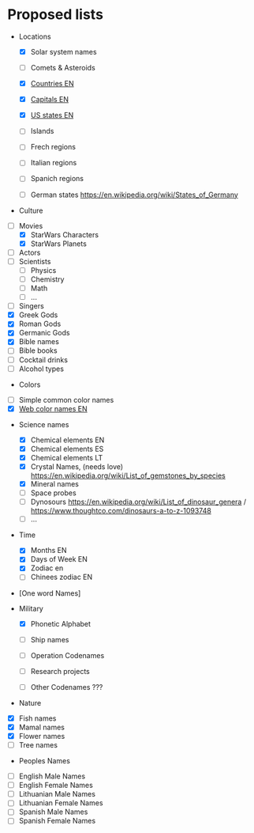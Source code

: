 
# Proposed lists
- Locations
  - [x] Solar system names
  - [ ] Comets & Asteroids
  - [x] [Countries EN ](locations/country-names-en.csv)
  - [x] [Capitals EN](locations/country-capital-nemes-en.csv)
  - [x] [US states EN](locations/us-state-names-en.csv)
  - [ ] Islands
  - [ ] Frech regions
  - [ ] Italian regions
  - [ ] Spanich regions
  - [ ] German states  https://en.wikipedia.org/wiki/States_of_Germany
  
  
- Culture
 - [ ] Movies
    - [x] StarWars Characters
    - [x] StarWars Planets
 - [ ] Actors
 - [ ] Scientists
    - [ ] Physics
    - [ ] Chemistry
    - [ ] Math
    - [ ] ...
 - [ ] Singers
 - [x] Greek Gods
 - [x] Roman Gods
 - [x] Germanic Gods
 - [x] Bible names
 - [ ] Bible books
 - [ ] Cocktail drinks
 - [ ] Alcohol types
  
 - Colors
  - [ ] Simple common color names
  - [x] [Web color names EN](colors/web-color-names.csv)
  
- Science names
  - [x] Chemical elements EN
  - [x] Chemical elements ES
  - [x] Chemical elements LT
  - [x] Crystal Names, (needs love) https://en.wikipedia.org/wiki/List_of_gemstones_by_species
  - [x] Mineral names  
  - [ ] Space probes
  - [ ] Dynosours https://en.wikipedia.org/wiki/List_of_dinosaur_genera / https://www.thoughtco.com/dinosaurs-a-to-z-1093748
  - [ ] ...
 
- Time
  - [x] Months EN
  - [x] Days of Week EN
  - [x] Zodiac en
  - [ ] Chinees zodiac EN
  
 - [One word Names]
 
- Military 
   - [x] Phonetic Alphabet    
   - [ ] Ship names
   - [ ] Operation Codenames
   - [ ] Research projects
   - [ ] Other Codenames ???   


- Nature
 - [x] Fish names
 - [x] Mamal names
 - [x] Flower names
 - [ ] Tree names

- Peoples Names
 - [ ] English Male Names
 - [ ] English Female Names
 - [ ] Lithuanian Male Names
 - [ ] Lithuanian Female Names
 - [ ] Spanish Male Names
 - [ ] Spanish Female Names

